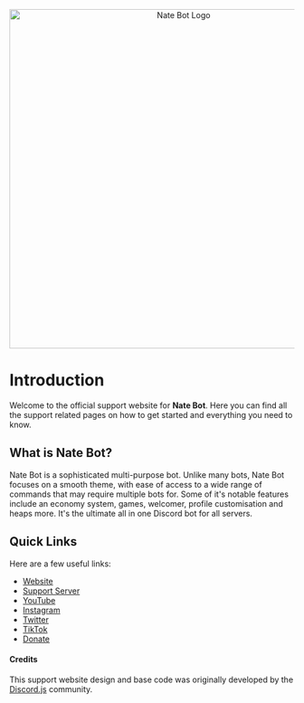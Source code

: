 <div align="center" style="padding-top: 45px">
  <p>
    <a href="https://natebot.xyz/"><img src="https://natebot.xyz/static/FullLogo.png" width="600" alt="Nate Bot Logo" /></a>
  </p>
</div>

# Introduction

Welcome to the official support website for **Nate Bot**. Here you can find all the support related pages on how to get started and everything you need to know.

## What is Nate Bot?

Nate Bot is a sophisticated multi-purpose bot. Unlike many bots, Nate Bot focuses on a smooth theme, with ease of access to a wide range of commands that may require multiple bots for. Some of it's notable features include an economy system, games, welcomer, profile customisation and heaps more. It's the ultimate all in one Discord bot for all servers.

## Quick Links
Here are a few useful links:

* [Website](https://natebot.xyz/)
* [Support Server](https://natebot.xyz/discord)
* [YouTube](https://www.youtube.com/channel/UCAkSUgBvtRETyZvaLFRcp-A?sub_confirmation=1)
* [Instagram](https://instagram.com/ntmcentral)
* [Twitter](https://twitter.com/ntmcentral)
* [TikTok](https://tiktok.com/@ntmcentral)
* [Donate](https://natebot.xyz/donate/)

#### Credits
This support website design and base code was originally developed by the [Discord.js](https://github.com/discordjs/guide) community.